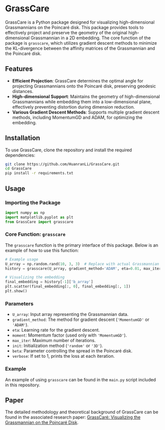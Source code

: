 # GrassCare

GrassCare is a Python package designed for visualizing high-dimensional Grassmannians on the Poincaré disk. This package provides tools to effectively project and preserve the geometry of the original high-dimensional Grassmannian in a 2D embedding. The core function of the package is `grasscare`, which utilizes gradient descent methods to minimize the KL-divergence between the affinity matrices of the Grassmannian and the Poincaré disk.

## Features

- **Efficient Projection**: GrassCare determines the optimal angle for projecting Grassmannians onto the Poincaré disk, preserving geodesic distances.
- **High-dimensional Support**: Maintains the geometry of high-dimensional Grassmannians while embedding them into a low-dimensional plane, effectively preventing distortion during dimension reduction.
- **Various Gradient Descent Methods**: Supports multiple gradient descent methods, including MomentumGD and ADAM, for optimizing the embedding.

## Installation

To use GrassCare, clone the repository and install the required dependencies:

```bash
git clone https://github.com/HuanranLi/GrassCare.git
cd GrassCare
pip install -r requirements.txt
```

## Usage

### Importing the Package

```python
import numpy as np
import matplotlib.pyplot as plt
from GrassCare import grasscare
```

### Core Function: `grasscare`

The `grasscare` function is the primary interface of this package. Below is an example of how to use this function:

```python
# Example usage
U_array = np.random.rand(10, 3, 3)  # Replace with actual Grassmannian data
history = grasscare(U_array, gradient_method='ADAM', eta=0.01, max_iter=500, init='random', verbose=1)

# Visualizing the embedding
final_embedding = history[-1]['b_array']
plt.scatter(final_embedding[:, 0], final_embedding[:, 1])
plt.show()
```

### Parameters

- `U_array`: Input array representing the Grassmannian data.
- `gradient_method`: The method for gradient descent (`'MomentumGD'` or `'ADAM'`).
- `eta`: Learning rate for the gradient descent.
- `moment`: Momentum factor (used only with `'MomentumGD'`).
- `max_iter`: Maximum number of iterations.
- `init`: Initialization method (`'random'` or `'3D'`).
- `beta`: Parameter controlling the spread in the Poincaré disk.
- `verbose`: If set to 1, prints the loss at each iteration.

### Example

An example of using `grasscare` can be found in the `main.py` script included in this repository.

## Paper

The detailed methodology and theoretical background of GrassCare can be found in the associated research paper: [GrassCaré: Visualizing the Grassmannian on the Poincaré Disk](https://link.springer.com/article/10.1007/s42979-023-02597-0).

